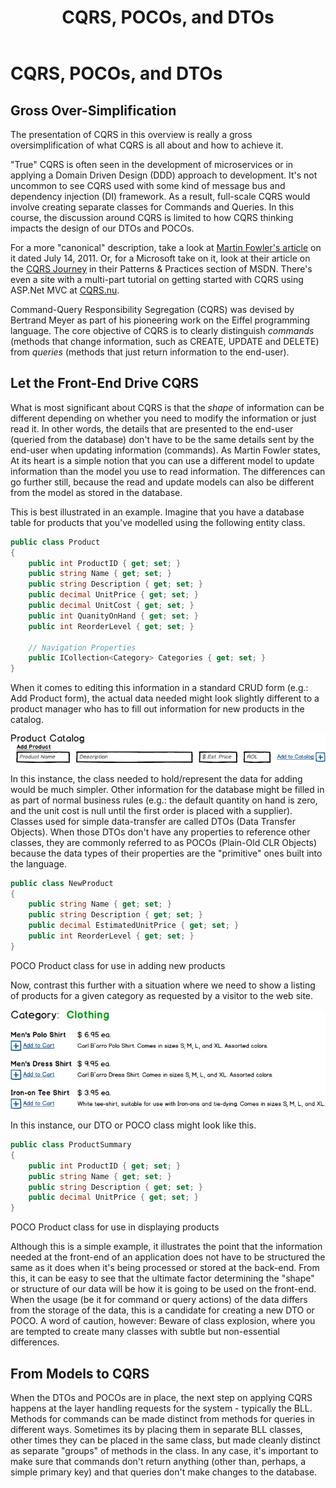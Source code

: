 ﻿---
title: CQRS, POCOs, and DTOs
---
# CQRS, POCOs, and DTOs

## Gross Over-Simplification

The presentation of CQRS in this overview is really a gross oversimplification of what CQRS is all about and how to achieve it.

"True" CQRS is often seen in the development of microservices or in applying a Domain Driven Design (DDD) approach to development. It's not uncommon to see CQRS used with some kind of message bus and dependency injection (DI) framework. As a result, full-scale CQRS would involve creating separate classes for Commands and Queries. In this course, the discussion around CQRS is limited to how CQRS thinking impacts the design of our DTOs and POCOs.

For a more "canonical" description, take a look at [Martin Fowler's article](http://martinfowler.com/bliki/CQRS.html) on it dated July 14, 2011. Or, for a Microsoft take on it, look at their article on the [CQRS Journey](http://msdn.microsoft.com/en-us/library/jj554200.aspx) in their Patterns & Practices section of MSDN. There's even a site with a multi-part tutorial on getting started with CQRS using ASP.Net MVC at [CQRS.nu](http://cqrs.nu/).

Command-Query Responsibility Segregation (CQRS) was devised by Bertrand Meyer as part of his pioneering work on the Eiffel programming language. The core objective of CQRS is to clearly distinguish *commands* (methods that change information, such as CREATE, UPDATE and DELETE) from *queries* (methods that just return information to the end-user).

## Let the Front-End Drive CQRS

What is most significant about CQRS is that the *shape* of information can be different depending on whether you need to modify the information or just read it. In other words, the details that are presented to the end-user (queried from the database) don't have to be the same details sent by the end-user when updating information (commands). As Martin Fowler states, At its heart is a simple notion that you can use a different model to update information than the model you use to read information. The differences can go further still, because the read and update models can also be different from the model as stored in the database.

This is best illustrated in an example. Imagine that you have a database table for products that you've modelled using the following entity class.

```csharp
public class Product
{
    public int ProductID { get; set; }
    public string Name { get; set; }
    public string Description { get; set; }
    public decimal UnitPrice { get; set; }
    public decimal UnitCost { get; set; }
    public int QuanityOnHand { get; set; }
    public int ReorderLevel { get; set; }

    // Navigation Properties
    public ICollection<Category> Categories { get; set; }
}

```

When it comes to editing this information in a standard CRUD form (e.g.: Add Product form), the actual data needed might look slightly different to a product manager who has to fill out information for new products in the catalog.

![Add Product portion of Product Catalog](./product-catalog-add-product.png)

In this instance, the class needed to hold/represent the data for adding would be much simpler. Other information for the database might be filled in as part of normal business rules (e.g.: the default quantity on hand is zero, and the unit cost is null until the first order is placed with a supplier). Classes used for simple data-transfer are called DTOs (Data Transfer Objects). When those DTOs don't have any properties to reference other classes, they are commonly referred to as POCOs (Plain-Old CLR Objects) because the data types of their properties are the "primitive" ones built into the language.

```csharp
public class NewProduct
{
    public string Name { get; set; }
    public string Description { get; set; }
    public decimal EstimatedUnitPrice { get; set; }
    public int ReorderLevel { get; set; }
}

```

POCO Product class for use in adding new products

Now, contrast this further with a situation where we need to show a listing of products for a given category as requested by a visitor to the web site.

![Product Listing by Category](./product-listing-by-category.png)

In this instance, our DTO or POCO class might look like this.

```csharp
public class ProductSummary
{
    public int ProductID { get; set; }
    public string Name { get; set; }
    public string Description { get; set; }
    public decimal UnitPrice { get; set; }
}

```

POCO Product class for use in displaying products

Although this is a simple example, it illustrates the point that the information needed at the front-end of an application does not have to be structured the same as it does when it's being processed or stored at the back-end. From this, it can be easy to see that the ultimate factor determining the "shape" or structure of our data will be how it is going to be used on the front-end. When the usage (be it for command or query actions) of the data differs from the storage of the data, this is a candidate for creating a new DTO or POCO. A word of caution, however: Beware of class explosion, where you are tempted to create many classes with subtle but non-essential differences.

## From Models to CQRS

When the DTOs and POCOs are in place, the next step on applying CQRS happens at the layer handling requests for the system - typically the BLL. Methods for commands can be made distinct from methods for queries in different ways. Sometimes its by placing them in separate BLL classes, other times they can be placed in the same class, but made cleanly distinct as separate "groups" of methods in the class. In any case, it's important to make sure that commands don't return anything (other than, perhaps, a simple primary key) and that queries don't make changes to the database.
